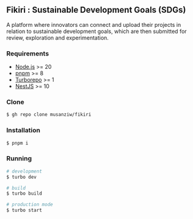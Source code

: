 ## Fikiri : Sustainable Development Goals (SDGs)

A platform where innovators can connect and upload their projects in relation to sustainable development goals, which are then submitted for review, exploration and experimentation.

### Requirements

- [Node.js](https://nodejs.org/en/download/) >= 20
- [pnpm](https://pnpm.js.org/en/installation) >= 8
- [Turborepo](https://turbo.build/repo/docs/installing) >= 1
- [NestJS](https://docs.nestjs.com/#installation) >= 10


### Clone 
```bash
$ gh repo clone musanziw/fikiri
```

### Installation

```bash
$ pnpm i
```

### Running

```bash
# development
$ turbo dev

# build
$ turbo build

# production mode
$ turbo start
```

